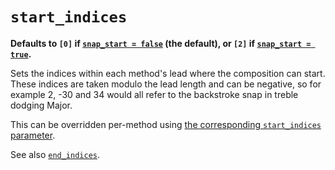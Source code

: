 # `start_indices`

**Defaults to `[0]` if [`snap_start = false`](snap_start.md) (the default), or `[2]` if
[`snap_start = true`](snap_start.md).**

Sets the indices within each method's lead where the composition can start.  These indices are
taken modulo the lead length and can be negative, so for example 2, -30 and 34
would all refer to the backstroke snap in treble dodging Major.

This can be overridden per-method using [the corresponding `start_indices`
parameter](method/start_indices.md).

See also [`end_indices`](end_indices.md).

